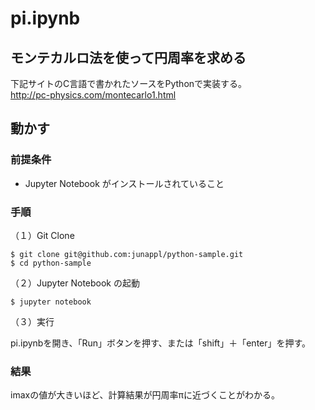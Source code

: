 # pi.ipynb

## モンテカルロ法を使って円周率を求める

下記サイトのC言語で書かれたソースをPythonで実装する。  
http://pc-physics.com/montecarlo1.html

## 動かす

### 前提条件

- Jupyter Notebook がインストールされていること

### 手順

（１）Git Clone

```
$ git clone git@github.com:junappl/python-sample.git
$ cd python-sample
```

（２）Jupyter Notebook の起動

```
$ jupyter notebook
```

（３）実行

pi.ipynbを開き、「Run」ボタンを押す、または「shift」＋「enter」を押す。

### 結果

imaxの値が大きいほど、計算結果が円周率πに近づくことがわかる。

